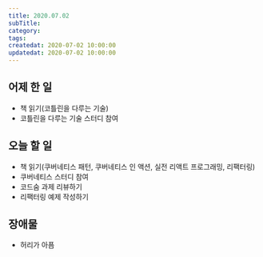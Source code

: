 ```yaml
---
title: 2020.07.02
subTitle:
category:
tags:
createdat: 2020-07-02 10:00:00
updatedat: 2020-07-02 10:00:00
---
```


## 어제 한 일

* 책 읽기(코틀린을 다루는 기술)
* 코틀린을 다루는 기술 스터디 참여

## 오늘 할 일

* 책 읽기(쿠버네티스 패턴, 쿠버네티스 인 액션, 실전 리액트 프로그래밍, 리팩터링)
* 쿠버네티스 스터디 참여
* 코드숨 과제 리뷰하기
* 리팩터링 예제 작성하기

## 장애물

* 허리가 아픔
